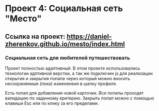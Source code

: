 # Проект 4: Социальная сеть "Место"

## Ссылка на проект: https://daniel-zherenkov.github.io/mesto/index.html

### Социальная сеть для любителей путешествовать
Проект полностью адаптивный. 
В этом проекте использовались технологии адптивной верстки, а так же подключен js для реализации открытия и закрытия попапа через который можно вносить несохраняемые (пока) измененеия в шапку профиля.

Есть попап для добавления новой карточки. Все попапы проходят валидацию по заданному критерию. Закрыть попап можно с помощью клавиши Esc или по клику за его пределами. 
